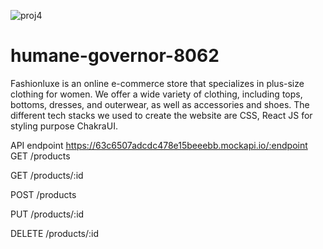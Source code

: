 ![proj4](https://github.com/Itsmearun1/humane-governor-8062/assets/112754597/6f8f2f67-c1ec-434b-b9b8-7fef8b131d22)
# humane-governor-8062


Fashionluxe is an online e-commerce store that specializes in plus-size clothing for women. We offer a wide variety of clothing, including tops,
bottoms, dresses, and outerwear, as well as accessories and shoes. The different tech stacks we used to create the website are CSS, React JS for styling purpose ChakraUI.

API endpoint
https://63c6507adcdc478e15beeebb.mockapi.io/:endpoint
GET
/products

GET
/products/:id

POST
/products

PUT
/products/:id

DELETE
/products/:id


